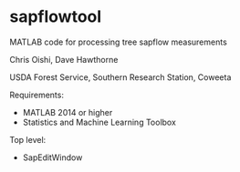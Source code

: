 # sapflowtool

MATLAB code for processing tree sapflow measurements

Chris Oishi, Dave Hawthorne 

USDA Forest Service, Southern Research Station, Coweeta 

Requirements:
* MATLAB 2014 or higher
* Statistics and Machine Learning Toolbox

Top level:
* SapEditWindow
